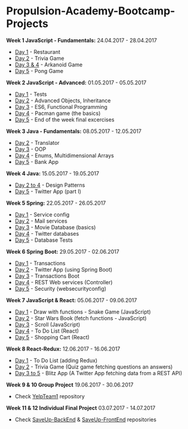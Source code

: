 # Propulsion-Academy-Bootcamp-Projects

**Week 1 JavaScript - Fundamentals:** 24.04.2017 - 28.04.2017
  - [Day 1](Week1/Day1) - Restaurant
  - [Day 2](Week1/Day2) - Trivia Game
  - [Day 3 & 4](Week1/Day3) - Arkanoid Game
  - [Day 5](Week1/Day5) - Pong Game
  
**Week 2 JavaScript - Advanced:** 01.05.2017 - 05.05.2017
  - [Day 1](Week2/Day1) - Tests
  - [Day 2](Week2/Day2) - Advanced Objects, Inheritance
  - [Day 3](Week2/Day3) - ES6, Functional Programming
  - [Day 4](Week2/Day4) - Pacman game (the basics)
  - [Day 5](Week2/Day5) - End of the week final excercises
  
**Week 3 Java - Fundamentals:** 08.05.2017 - 12.05.2017
  - [Day 2](Week3/Day2) - Translator
  - [Day 3](Week3/Day3) - OOP
  - [Day 4](Week3/Day4) - Enums, Multidimensional Arrays
  - [Day 5](Week3/Day5) - Bank App

**Week 4 Java:** 15.05.2017 - 19.05.2017
  - [Day 2 to 4](Week4/Day2) - Design Patterns
  - [Day 5](Week4/Day5) - Twitter App (part I)
  
**Week 5 Spring:** 22.05.2017 - 26.05.2017
  - [Day 1](Week5/Day1) - Service config
  - [Day 2](Week5/Day2) - Mail services
  - [Day 3](Week5/Day3) - Movie Database (basics)
  - [Day 4](Week5/Day4) - Twitter databases
  - [Day 5](Week5/Day5) - Database Tests

**Week 6 Spring Boot:** 29.05.2017 - 02.06.2017
  - [Day 1](Week6/Day1) - Transactions
  - [Day 2](Week6/Day2) - Twitter App (using Spring Boot)
  - [Day 3](Week6/Day3) - Transactions Boot 
  - [Day 4](Week6/Day4) - REST Web services (Controller)
  - [Day 5](Week6/Day5) - Security (websecurityconfig)
  
 **Week 7 JavaScript & React:** 05.06.2017 - 09.06.2017
  - [Day 1](Week7/Day1) - Draw with functions - Snake Game (JavaScript)
  - [Day 2](Week7/Day2) - Star Wars Book (fetch functions - JavaScript)
  - [Day 3](Week7/Day3) - Scroll (JavaScript)
  - [Day 4](Week7/Day4) - To Do List (React)
  - [Day 5](Week7/Day5) - Shopping Cart (React)
 
 **Week 8 React-Redux:** 12.06.2017 - 16.06.2017
  - [Day 1](Week8/Day1) - To Do List (adding Redux)
  - [Day 2](Week8/Day2) - Trivia Game (Quiz game fetching questions an answers)
  - [Day 3 to 5](Week8/Day3) - Blitz App (A Twitter App fetching data from a REST API)
 
  **Week 9 & 10 Group Project** 19.06.2017 - 30.06.2017
  - Check [YelpTeam1](https://github.com/fderisio/YelpTeam1) repository
  
  **Week 11 & 12 Individual Final Project** 03.07.2017 - 14.07.2017
  - Check [SaveUp-BackEnd](https://github.com/fderisio/SaveUp-BackEnd) & [SaveUp-FrontEnd](https://github.com/fderisio/SaveUp-FrontEnd) repositories
